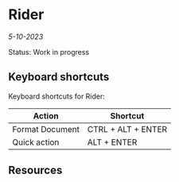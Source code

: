 # Rider

*5-10-2023*

Status: Work in progress

## Keyboard shortcuts

Keyboard shortcuts for Rider:

| Action          | Shortcut           |
|-----------------|--------------------|
| Format Document | CTRL + ALT + ENTER |
| Quick action    | ALT + ENTER        |

## Resources

